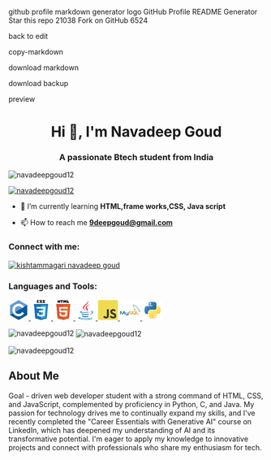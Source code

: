 github profile markdown generator logo
GitHub Profile README Generator
Star this repo
21038
Fork on GitHub
6524

back to edit

copy-markdown

download markdown

download backup

preview
<h1 align="center">Hi 👋, I'm Navadeep Goud</h1>
<h3 align="center">A passionate Btech student from India</h3>

<p align="left"> <img src="https://komarev.com/ghpvc/?username=navadeepgoud12&label=Profile%20views&color=0e75b6&style=flat" alt="navadeepgoud12" /> </p>

<p align="left"> <a href="https://github.com/ryo-ma/github-profile-trophy"><img src="https://github-profile-trophy.vercel.app/?username=navadeepgoud12" alt="navadeepgoud12" /></a> </p>

- 🌱 I’m currently learning **HTML,frame works,CSS, Java script**

- 📫 How to reach me **9deepgoud@gmail.com**

<h3 align="left">Connect with me:</h3>
<p align="left">
<a href="https://linkedin.com/in/kishtammagari navadeep goud" target="blank"><img align="center" src="https://raw.githubusercontent.com/rahuldkjain/github-profile-readme-generator/master/src/images/icons/Social/linked-in-alt.svg" alt="kishtammagari navadeep goud" height="30" width="40" /></a>
</p>

<h3 align="left">Languages and Tools:</h3>
<p align="left"> <a href="https://www.cprogramming.com/" target="_blank" rel="noreferrer"> <img src="https://raw.githubusercontent.com/devicons/devicon/master/icons/c/c-original.svg" alt="c" width="40" height="40"/> </a> <a href="https://www.w3schools.com/css/" target="_blank" rel="noreferrer"> <img src="https://raw.githubusercontent.com/devicons/devicon/master/icons/css3/css3-original-wordmark.svg" alt="css3" width="40" height="40"/> </a> <a href="https://www.w3.org/html/" target="_blank" rel="noreferrer"> <img src="https://raw.githubusercontent.com/devicons/devicon/master/icons/html5/html5-original-wordmark.svg" alt="html5" width="40" height="40"/> </a> <a href="https://www.java.com" target="_blank" rel="noreferrer"> <img src="https://raw.githubusercontent.com/devicons/devicon/master/icons/java/java-original.svg" alt="java" width="40" height="40"/> </a> <a href="https://developer.mozilla.org/en-US/docs/Web/JavaScript" target="_blank" rel="noreferrer"> <img src="https://raw.githubusercontent.com/devicons/devicon/master/icons/javascript/javascript-original.svg" alt="javascript" width="40" height="40"/> </a> <a href="https://www.mysql.com/" target="_blank" rel="noreferrer"> <img src="https://raw.githubusercontent.com/devicons/devicon/master/icons/mysql/mysql-original-wordmark.svg" alt="mysql" width="40" height="40"/> </a> <a href="https://www.python.org" target="_blank" rel="noreferrer"> <img src="https://raw.githubusercontent.com/devicons/devicon/master/icons/python/python-original.svg" alt="python" width="40" height="40"/> </a> </p>

<p><img align="left" src="https://github-readme-stats.vercel.app/api/top-langs?username=navadeepgoud12&show_icons=true&locale=en&layout=compact" alt="navadeepgoud12" /></p>

<p>&nbsp;<img align="center" src="https://github-readme-stats.vercel.app/api?username=navadeepgoud12&show_icons=true&locale=en" alt="navadeepgoud12" /></p>

<p><img align="center" src="https://github-readme-streak-stats.herokuapp.com/?user=navadeepgoud12&" alt="navadeepgoud12" /></p>

<h2>About Me</h2>
<p>Goal - driven web developer student with a strong command of HTML, CSS, and JavaScript, complemented by proficiency in Python, C, and Java. My passion for technology drives me to continually expand my skills, and I've recently completed the "Career Essentials with Generative AI" course on LinkedIn, which has deepened my understanding of AI and its transformative potential. I'm eager to apply my knowledge to innovative projects and connect with professionals who share my enthusiasm for tech.</p>


